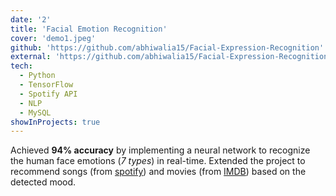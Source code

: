 ```yaml
---
date: '2'
title: 'Facial Emotion Recognition'
cover: 'demo1.jpeg'
github: 'https://github.com/abhiwalia15/Facial-Expression-Recognition'
external: 'https://github.com/abhiwalia15/Facial-Expression-Recognition/blob/master/README.md'
tech:
  - Python
  - TensorFlow
  - Spotify API
  - NLP
  - MySQL
showInProjects: true
---
```

Achieved **94% accuracy** by implementing a neural network to recognize the human face emotions (*7 types*) in real-time. Extended the project to recommend songs (from [spotify](https://developer.spotify.com/documentation/web-api/)) and movies (from [IMDB](https://www.imdb.com/)) based on the detected mood.